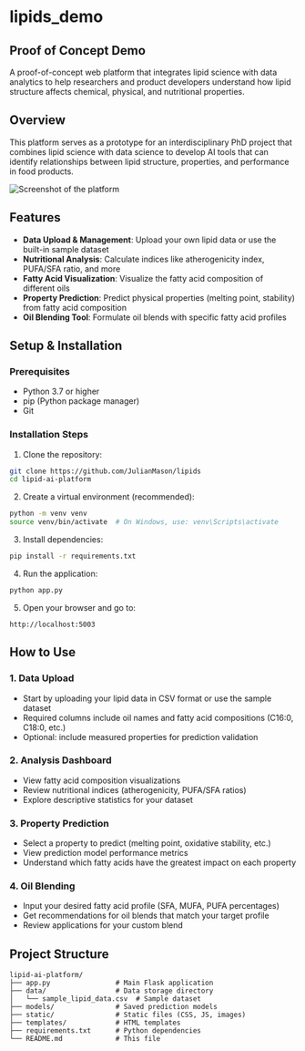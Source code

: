 # lipids_demo
##  Proof of Concept Demo

A proof-of-concept web platform that integrates lipid science with data analytics to help researchers and product developers understand how lipid structure affects chemical, physical, and nutritional properties.

## Overview

This platform serves as a prototype for an interdisciplinary PhD project that combines lipid science with data science to develop AI tools that can identify relationships between lipid structure, properties, and performance in food products.

![Screenshot of the platform](static/screenshots/platform-demo.png)

## Features

- **Data Upload & Management**: Upload your own lipid data or use the built-in sample dataset
- **Nutritional Analysis**: Calculate indices like atherogenicity index, PUFA/SFA ratio, and more
- **Fatty Acid Visualization**: Visualize the fatty acid composition of different oils
- **Property Prediction**: Predict physical properties (melting point, stability) from fatty acid composition
- **Oil Blending Tool**: Formulate oil blends with specific fatty acid profiles

## Setup & Installation

### Prerequisites
- Python 3.7 or higher
- pip (Python package manager)
- Git

### Installation Steps

1. Clone the repository:
```bash
git clone https://github.com/JulianMason/lipids
cd lipid-ai-platform
```

2. Create a virtual environment (recommended):
```bash
python -m venv venv
source venv/bin/activate  # On Windows, use: venv\Scripts\activate
```

3. Install dependencies:
```bash
pip install -r requirements.txt
```

4. Run the application:
```bash
python app.py
```

5. Open your browser and go to:
```
http://localhost:5003
```

## How to Use

### 1. Data Upload
- Start by uploading your lipid data in CSV format or use the sample dataset
- Required columns include oil names and fatty acid compositions (C16:0, C18:0, etc.)
- Optional: include measured properties for prediction validation

### 2. Analysis Dashboard
- View fatty acid composition visualizations
- Review nutritional indices (atherogenicity, PUFA/SFA ratios)
- Explore descriptive statistics for your dataset

### 3. Property Prediction
- Select a property to predict (melting point, oxidative stability, etc.)
- View prediction model performance metrics
- Understand which fatty acids have the greatest impact on each property

### 4. Oil Blending
- Input your desired fatty acid profile (SFA, MUFA, PUFA percentages)
- Get recommendations for oil blends that match your target profile
- Review applications for your custom blend

## Project Structure

```
lipid-ai-platform/
├── app.py                # Main Flask application
├── data/                 # Data storage directory
│   └── sample_lipid_data.csv  # Sample dataset
├── models/               # Saved prediction models
├── static/               # Static files (CSS, JS, images)
├── templates/            # HTML templates
├── requirements.txt      # Python dependencies
└── README.md             # This file
```
